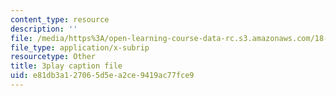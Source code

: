 ```yaml
---
content_type: resource
description: ''
file: /media/https%3A/open-learning-course-data-rc.s3.amazonaws.com/18-06sc-linear-algebra-fall-2011/e81db3a127065d5ea2ce9419ac77fce9_TSdXJw83kyA.vtt
file_type: application/x-subrip
resourcetype: Other
title: 3play caption file
uid: e81db3a1-2706-5d5e-a2ce-9419ac77fce9
---
```

